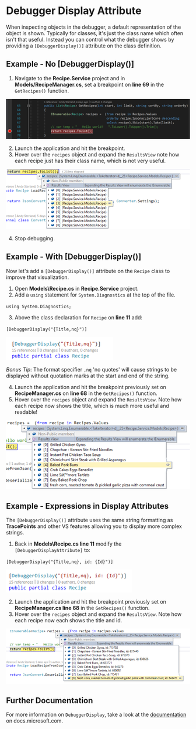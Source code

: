 # Debugger Display Attribute
When inspecting objects in the debugger, a default representation of the object is shown. Typically for classes, it's just the class name which often isn't that useful. Instead you can control what the debugger shows by providing a `[DebuggerDisplay()]` attribute on the class definition. 


## Example - No [DebuggerDisplay()]
1. Navigate to the **Recipe.Service** project and in **Models/RecipeManager.cs**, set a breakpoint on **line 69** in the `GetRecipes()` function. 

![Breakpoint set on RecipeManager.cs line 69](ResultsView-SetBreakpoint2.png)

2. Launch the application and hit the breakpoint.
3. Hover over the `recipes` object and expand the `ResultsView` note how each recipe just has their class name, which is not very useful.

![DataTip expanded with the default visualizer](DebuggerDisplayAttribute-DefaultViewInDataTip.png)

4. Stop debugging.

## Example - With [DebuggerDisplay()]
Now let's add a `[DebuggerDisplay()]` attribute on the `Recipe` class to improve that visualization.

1. Open **Models\Recipe.cs** in **Recipe.Service** project.
2. Add a `using` statement for `System.Diagnostics` at the top of the file.

`using System.Diagnostics;` 

3. Above the class declaration for `Recipe` on **line 11** add:

`[DebuggerDisplay("{Title,nq}")]`
 
![DebuggerDisplay attribute](DebuggerDisplayAttribute-AttributeAdded.png)

_Bonus Tip_: The format specifier `,nq` 'no quotes' will cause strings to be displayed without quotation marks at the start and end of the string.

4. Launch the application and hit the breakpoint previously set on **RecipeManager.cs** on **line 68** in the `GetRecipes()` function.
5. Hover over the `recipes` object and expand the `ResultsView`. Note how each recipe now shows the title, which is much more useful and readable!

![DataTip expanded with the custom visualizer](DebuggerDisplayAttribute-CustomViewInDataTip.png)


## Example - Expressions in Display Attributes
The `[DebuggerDisplay()]` attribute uses the same string formatting as **TracePoints** and other VS features allowing you to display more complex strings.

1. Back in **Models\Recipe.cs line 11** modify the `[DebuggerDisplayAttribute]` to:

`[DebuggerDisplay("{Title,nq}, id: {Id}")]`

![DebuggerDisplay attribute](DebuggerDisplayAttribute-ComplexAttributeAdded.png)

2. Launch the application and hit the breakpoint previously set on **RecipeManager.cs line 68** in the `GetRecipes()` function.
3. Hover over the `recipes` object and expand the `ResultsView`. Note how each recipe now each shows the title and id.

![DataTip expanded with the custom visualizer](DebuggerDisplayAttribute-CustomExpressionViewInDataTip.png)


## Further Documentation
For more information on `DebuggerDisplay`, take a look at the [documentation](https://docs.microsoft.com/en-us/visualstudio/debugger/using-the-debuggerdisplay-attribute) on docs.microsoft.com.

